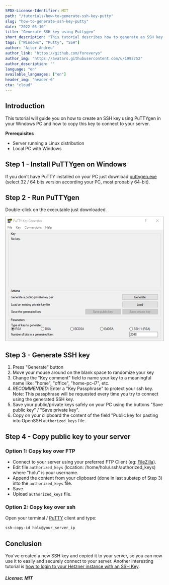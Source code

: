 ```yaml
---
SPDX-License-Identifier: MIT
path: "/tutorials/how-to-generate-ssh-key-putty"
slug: "how-to-generate-ssh-key-putty"
date: "2022-05-10"
title: "Generate SSH key using Puttygen"
short_description: "This tutorial describes how to generate an SSH key using Putty and how to copy it to your server."
tags: ["Windows", "Putty", "SSH"]
author: "Aitor Andreu"
author_link: "https://github.com/foreveryo"
author_img: "https://avatars.githubusercontent.com/u/1992752"
author_description: ""
language: "en"
available_languages: ["en"]
header_img: "header-6"
cta: "cloud"
---
```


## Introduction

This tutorial will guide you on how to create an SSH key using PuTTYgen in your Windows PC and how to copy this key to connect to your server.

**Prerequisites**

* Server running a Linux distribution
* Local PC with Windows

## Step 1 - Install PuTTYgen on Windows

If you don't have PuTTY installed on your PC just download [puttygen.exe](https://www.chiark.greenend.org.uk/~sgtatham/putty/latest.html) (select 32 / 64 bits version according your PC, most probably 64-bit).

## Step 2 - Run PuTTYgen

Double-click on the executable just downloaded.

![Executable puttygen.exe](images/puttygen-exe.png)

## Step 3 - Generate SSH key

1. Press "Generate" button
2. Move your mouse around on the blank space to randomize your key
3. Change the "Key comment" field to name your key to a meaningful name like: "home", "office", "home-pc-i7", etc.
4. *RECOMMENDED*: Enter a "Key Passphrase" to protect your ssh key. Note: This passphrase will be requested every time you try to connect using the generated SSH key.
5. Save your public/private keys safely on your PC using the buttons "Save public key" / "Save private key".
6. Copy on your clipboard the content of the field "Public key for pasting into OpenSSH `authorized_keys` file.

## Step 4 - Copy public key to your server

### Option 1: Copy key over FTP

* Connect to your server using your preferred FTP Client (eg: [FileZilla](https://filezilla-project.org/)).
* Edit file `authorized_keys` (location: /home/holu/.ssh/authorized_keys) where "holu" is your username.
* Append the content from your clipboard (done in last substep of Step 3) into the `authorized_keys` file.
* Save.
* Upload `authorized_keys` file.

### Option 2: Copy key over ssh

Open your terminal / [PuTTY](https://www.chiark.greenend.org.uk/~sgtatham/putty/latest.html) client and type:

```bash
ssh-copy-id holu@your_server_ip
```

## Conclusion

You've created a new SSH key and copied it to your server, so you can now use it to easily and securely connect to your server.
Another interesting tutorial is [how to login to your Hetzner instance with an SSH Key](/tutorials/add-ssh-key-to-your-hetzner-cloud).

##### License: MIT

<!--

Contributor's Certificate of Origin

By making a contribution to this project, I certify that:

(a) The contribution was created in whole or in part by me and I have
    the right to submit it under the license indicated in the file; or

(b) The contribution is based upon previous work that, to the best of my
    knowledge, is covered under an appropriate license and I have the
    right under that license to submit that work with modifications,
    whether created in whole or in part by me, under the same license
    (unless I am permitted to submit under a different license), as
    indicated in the file; or

(c) The contribution was provided directly to me by some other person
    who certified (a), (b) or (c) and I have not modified it.

(d) I understand and agree that this project and the contribution are
    public and that a record of the contribution (including all personal
    information I submit with it, including my sign-off) is maintained
    indefinitely and may be redistributed consistent with this project
    or the license(s) involved.

Signed-off-by: Aitor Andreu <foreveryo@gmail.com>

-->
